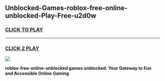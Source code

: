 
## Unblocked-Games-roblox-free-online-unblocked-Play-Free-u2d0w
<h3>
<a href="https://premium76.site?title=roblox-free-online-unblocked&ref=20M">CLICK TO PLAY</a></h3>
<hr>

<h3>
<a href="https://premium76.site?title=roblox-free-online-unblocked&ref=20M">CLICK 2 PLAY</a>
  
</h3>

<a href="https://premium76.site?title=roblox-free-online-unblocked&ref=19M"><img src="https://clearcache.store/games.png"></a>


**roblox-free-online-unblocked games unblocked: Your Gateway to Fun and Accessible Online Gaming**
